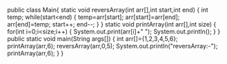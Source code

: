 public class Main{
     static void reversArray(int arr[],int start,int end)
    {
        int temp;
        while(start<end)
        {
            temp=arr[start];
            arr[start]=arr[end];
            arr[end]=temp;
            start++;
            end--;
        }
    }
    static void  printArray(int arr[],int size)
    {
        for(int i=0;i<size;i++)
        {
            System.out.print(arr[i]+" ");
            System.out.println();
        }
    }
    public static void main(String args[])
    {
        int arr[]={1,2,3,4,5,6};
        printArray(arr,6);
        reversArray(arr,0,5);
        System.out.println("reversArray:-");
        printArray(arr,6);
    }
}
